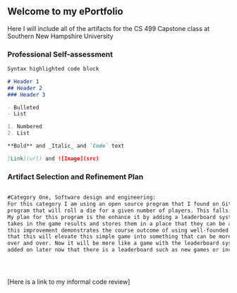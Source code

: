 ## Welcome to my ePortfolio

Here I will include all of the artifacts for the CS 499 Capstone class at Southern New Hampshire University


### Professional Self-assessment


```markdown
Syntax highlighted code block

# Header 1
## Header 2
### Header 3

- Bulleted
- List

1. Numbered
2. List

**Bold** and _Italic_ and `Code` text

[Link](url) and ![Image](src)
```

### Artifact Selection and Refinement Plan

```markdown

#Category One, Software design and engineering: 
For this category I am using an open source program that I found on GitHub. This program is a simple game 
program that will roll a die for a given number of players. This falls into the category of software design. 
My plan for this program is the enhance it by adding a leaderboard system in the form of a database that 
takes in the game results and stores them in a place that they can be accessed later. I think that making 
this improvement demonstrates the course outcome of using well-founded and innovative techniques. I believe 
that this will elevate this simple game into something that can be more advanced than just rolling a die 
over and over. Now it will be more like a game with the leaderboard system. There can also be even more 
added on later now that there is a leaderboard such as new games or incentives based on leaderboard position.





```






















[Here is a link to my informal code review]


